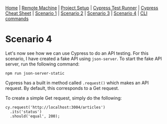 [Home](/README.md) |
[Remote Machine](https://rdp.devopsplayground.com/#/) |
[Project Setup](project-setup.md) |
[Cypress Test Runner](cypress-test-runner.md) |
[Cypress Cheat Sheet](cheat-sheet.md) |
[Scenario 1](scenario1.md) |
[Scenario 2](scenario2.md) |
[Scenario 3](scenario3.md) |
[Scenario 4](scenario4.md) |
[CLI commands](cli-commands.md)

# Scenario 4

Let's now see how we can use Cypress to do an API testing. For this scenario, I have created a fake API using `json-server`. To start the fake API server, run the following command:

```
npm run json-server-static
```

Cypress has a built in method called `.request()` which makes an API request. By default, this corresponds to a Get request.

To create a simple Get request, simply do the following:

```
cy.request('http://localhost:3004/articles')
  .its('status')
  .should('equal', 200);
```
